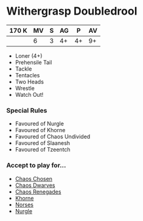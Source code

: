 # Withergrasp Doubledrool
| 170 K  | MV | S | AG | P | AV |
| --- | --- | --- | --- | --- | --- |
| | 6 | 3 | 4+ | 4+ | 9+ |

* Loner (4+)
* Prehensile Tail
* Tackle
* Tentacles
* Two Heads
* Wrestle
* Watch Out!

### Special Rules
* Favoured of Nurgle
* Favoured of Khorne
* Favoured of Chaos Undivided
* Favoured of Slaanesh
* Favoured of Tzeentch

### Accept to play for...
* [Chaos Chosen](../teams/Chaos_Chosen.md)
* [Chaos Dwarves](../teams/Chaos_Dwarves.md)
* [Chaos Renegades](../teams/Chaos_Renegades.md)
* [Khorne](../teams/Khorne.md)
* [Norses](../teams/Norses.md)
* [Nurgle](../teams/Nurgle.md)
